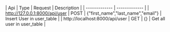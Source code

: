 | Api  | Type | Request | Description |
| ------------- | ------------- |
| http://127.0.0.1:8000/api/user  | POST  | {"first_name","last_name","email"} | Insert User in user_table |
| http://localhost:8000/api/user | GET  | {} | Get all user in user_table |
